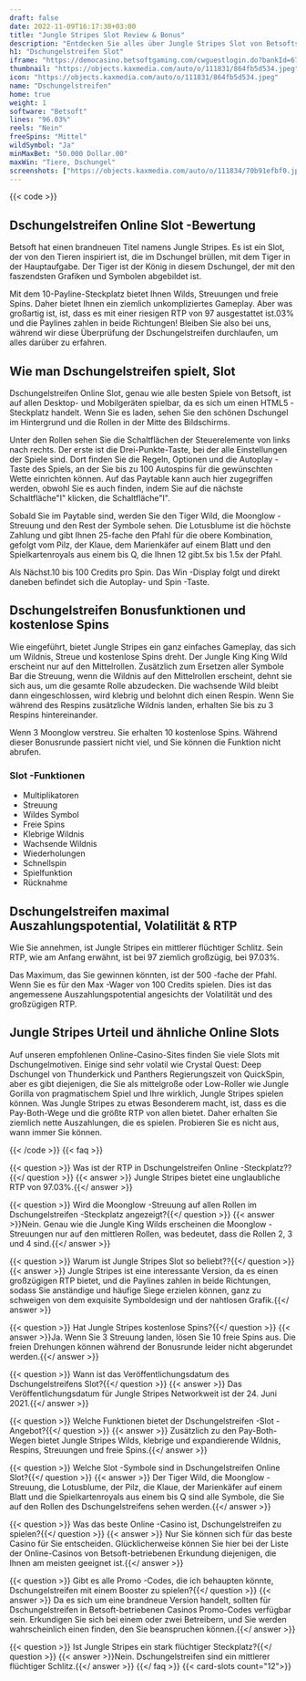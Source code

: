 ```yaml
---
draft: false
date: 2022-11-09T16:17:38+03:00
title: "Jungle Stripes Slot Review & Bonus"
description: "Entdecken Sie alles über Jungle Stripes Slot von Betsofts RTP, Funktionen, Auszahlungen, Volatilität und erhalten Sie kostenlose Spins und Boni von den besten Online -Casinos!"
h1: "Dschungelstreifen Slot"
iframe: "https://democasino.betsoftgaming.com/cwguestlogin.do?bankId=675&CDN=AUTO&gameId=842"
thumbnail: "https://objects.kaxmedia.com/auto/o/111831/864fb5d534.jpeg"
icon: "https://objects.kaxmedia.com/auto/o/111831/864fb5d534.jpeg"
name: "Dschungelstreifen"
home: true
weight: 1
software: "Betsoft"
lines: "96.03%"
reels: "Nein"
freeSpins: "Mittel"
wildSymbol: "Ja"
minMaxBet: "50.000 Dollar.00"
maxWin: "Tiere, Dschungel"
screenshots: ["https://objects.kaxmedia.com/auto/o/111834/70b91efbf0.jpeg"]
---
```


{{< code >}}<h2>Dschungelstreifen Online Slot -Bewertung</h2><p>Betsoft hat einen brandneuen Titel namens Jungle Stripes. Es ist ein Slot, der von den Tieren inspiriert ist, die im Dschungel brüllen, mit dem Tiger in der Hauptaufgabe. Der Tiger ist der König in diesem Dschungel, der mit den faszendsten Grafiken und Symbolen abgebildet ist.</p><p>Mit dem 10-Payline-Steckplatz bietet Ihnen Wilds, Streuungen und freie Spins. Daher bietet Ihnen ein ziemlich unkompliziertes Gameplay. Aber was großartig ist, ist, dass es mit einer riesigen RTP von 97 ausgestattet ist.03% und die Paylines zahlen in beide Richtungen! Bleiben Sie also bei uns, während wir diese Überprüfung der Dschungelstreifen durchlaufen, um alles darüber zu erfahren.</p><h2>Wie man Dschungelstreifen spielt, Slot</h2><p>Dschungelstreifen Online Slot, genau wie alle besten Spiele von Betsoft, ist auf allen Desktop- und Mobilgeräten spielbar, da es sich um einen HTML5 -Steckplatz handelt. Wenn Sie es laden, sehen Sie den schönen Dschungel im Hintergrund und die Rollen in der Mitte des Bildschirms.</p><p>Unter den Rollen sehen Sie die Schaltflächen der Steuerelemente von links nach rechts. Der erste ist die Drei-Punkte-Taste, bei der alle Einstellungen der Spiele sind. Dort finden Sie die Regeln, Optionen und die Autoplay -Taste des Spiels, an der Sie bis zu 100 Autospins für die gewünschten Wette einrichten können. Auf das Paytable kann auch hier zugegriffen werden, obwohl Sie es auch finden, indem Sie auf die nächste Schaltfläche"I" klicken, die Schaltfläche"I".</p><p>Sobald Sie im Paytable sind, werden Sie den Tiger Wild, die Moonglow -Streuung und den Rest der Symbole sehen. Die Lotusblume ist die höchste Zahlung und gibt Ihnen 25-fache den Pfahl für die obere Kombination, gefolgt vom Pilz, der Klaue, dem Marienkäfer auf einem Blatt und den Spielkartenroyals aus einem bis Q, die Ihnen 12 gibt.5x bis 1.5x der Pfahl.</p><p>Als Nächst.10 bis 100 Credits pro Spin. Das Win -Display folgt und direkt daneben befindet sich die Autoplay- und Spin -Taste.</p><h2>Dschungelstreifen Bonusfunktionen und kostenlose Spins</h2><p>Wie eingeführt, bietet Jungle Stripes ein ganz einfaches Gameplay, das sich um Wildnis, Streue und kostenlose Spins dreht. Der Jungle King King Wild erscheint nur auf den Mittelrollen. Zusätzlich zum Ersetzen aller Symbole Bar die Streuung, wenn die Wildnis auf den Mittelrollen erscheint, dehnt sie sich aus, um die gesamte Rolle abzudecken. Die wachsende Wild bleibt dann eingeschlossen, wird klebrig und belohnt dich einen Respin. Wenn Sie während des Respins zusätzliche Wildnis landen, erhalten Sie bis zu 3 Respins hintereinander.</p><p>Wenn 3 Moonglow verstreu. Sie erhalten 10 kostenlose Spins. Während dieser Bonusrunde passiert nicht viel, und Sie können die Funktion nicht abrufen.</p><h3>
Slot -Funktionen</h3><ul>
<li></span>
Multiplikatoren</li>
<li></span>
Streuung</li>
<li></span>
Wildes Symbol</li>
<li></span>
Freie Spins</li>
<li></span>
Klebrige Wildnis</li>
<li></span>
Wachsende Wildnis</li>
<li></span>
Wiederholungen</li>
<li></span>
Schnellspin</li>
<li></span>
Spielfunktion</li>
<li></span>
Rücknahme</li></ul><h2>Dschungelstreifen maximal Auszahlungspotential, Volatilität & RTP</h2><p>Wie Sie annehmen, ist Jungle Stripes ein mittlerer flüchtiger Schlitz. Sein RTP, wie am Anfang erwähnt, ist bei 97 ziemlich großzügig, bei 97.03%.</p><p>Das Maximum, das Sie gewinnen könnten, ist der 500 -fache der Pfahl. Wenn Sie es für den Max -Wager von 100 Credits spielen. Dies ist das angemessene Auszahlungspotential angesichts der Volatilität und des großzügigen RTP.</p><h2>Jungle Stripes Urteil und ähnliche Online Slots</h2><p>Auf unseren empfohlenen Online-Casino-Sites finden Sie viele Slots mit Dschungelmotiven. Einige sind sehr volatil wie Crystal Quest: Deep Dschungel von Thunderkick und Panthers Regierungszeit von QuickSpin, aber es gibt diejenigen, die Sie als mittelgroße oder Low-Roller wie Jungle Gorilla von pragmatischem Spiel und Ihre wirklich, Jungle Stripes spielen können. Was Jungle Stripes zu etwas Besonderem macht, ist, dass es die Pay-Both-Wege und die größte RTP von allen bietet. Daher erhalten Sie ziemlich nette Auszahlungen, die es spielen. Probieren Sie es nicht aus, wann immer Sie können.</p>
{{< /code >}}
{{< faq >}}

{{< question >}} Was ist der RTP in Dschungelstreifen Online -Steckplatz??{{</ question >}}
{{< answer >}} Jungle Stripes bietet eine unglaubliche RTP von 97.03%.{{</ answer >}}

{{< question >}} Wird die Moonglow -Streuung auf allen Rollen im Dschungelstreifen -Steckplatz angezeigt?{{</ question >}}
{{< answer >}}Nein. Genau wie die Jungle King Wilds erscheinen die Moonglow -Streuungen nur auf den mittleren Rollen, was bedeutet, dass die Rollen 2, 3 und 4 sind.{{</ answer >}}

{{< question >}} Warum ist Jungle Stripes Slot so beliebt??{{</ question >}}
{{< answer >}} Jungle Stripes ist eine interessante Version, da es einen großzügigen RTP bietet, und die Paylines zahlen in beide Richtungen, sodass Sie anständige und häufige Siege erzielen können, ganz zu schweigen von dem exquisite Symboldesign und der nahtlosen Grafik.{{</ answer >}}

{{< question >}} Hat Jungle Stripes kostenlose Spins?{{</ question >}}
{{< answer >}}Ja. Wenn Sie 3 Streuung landen, lösen Sie 10 freie Spins aus. Die freien Drehungen können während der Bonusrunde leider nicht abgerundet werden.{{</ answer >}}

{{< question >}} Wann ist das Veröffentlichungsdatum des Dschungelstreifens Slot?{{</ question >}}
{{< answer >}} Das Veröffentlichungsdatum für Jungle Stripes Networkweit ist der 24. Juni 2021.{{</ answer >}}

{{< question >}} Welche Funktionen bietet der Dschungelstreifen -Slot -Angebot?{{</ question >}}
{{< answer >}} Zusätzlich zu den Pay-Both-Wegen bietet Jungle Stripes Wilds, klebrige und expandierende Wildnis, Respins, Streuungen und freie Spins.{{</ answer >}}

{{< question >}} Welche Slot -Symbole sind in Dschungelstreifen Online Slot?{{</ question >}}
{{< answer >}} Der Tiger Wild, die Moonglow -Streuung, die Lotusblume, der Pilz, die Klaue, der Marienkäfer auf einem Blatt und die Spielkartenroyals aus einem bis Q sind alle Symbole, die Sie auf den Rollen des Dschungelstreifens sehen werden.{{</ answer >}}

{{< question >}} Was das beste Online -Casino ist, Dschungelstreifen zu spielen?{{</ question >}}
{{< answer >}} Nur Sie können sich für das beste Casino für Sie entscheiden. Glücklicherweise können Sie hier bei der Liste der Online-Casinos von Betsoft-betriebenen Erkundung diejenigen, die Ihnen am meisten geeignet ist.{{</ answer >}}

{{< question >}} Gibt es alle Promo -Codes, die ich behaupten könnte, Dschungelstreifen mit einem Booster zu spielen?{{</ question >}}
{{< answer >}} Da es sich um eine brandneue Version handelt, sollten für Dschungelstreifen in Betsoft-betriebenen Casinos Promo-Codes verfügbar sein. Erkundigen Sie sich bei einem oder zwei Betreibern, und Sie werden wahrscheinlich einen finden, den Sie beanspruchen können.{{</ answer >}}

{{< question >}} Ist Jungle Stripes ein stark flüchtiger Steckplatz?{{</ question >}}
{{< answer >}}Nein. Dschungelstreifen sind ein mittlerer flüchtiger Schlitz.{{</ answer >}}
{{</ faq >}}
{{< card-slots count="12">}}